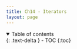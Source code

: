 ```yaml
---
title: Ch14 - Iterators
layout: page
---
```


<details open markdown="block">
  <summary>
    Table of contents
  </summary>
  {: .text-delta }
- TOC
{:toc}
</details>
